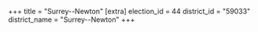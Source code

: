 +++
title = "Surrey--Newton"
[extra]
election_id = 44
district_id = "59033"
district_name = "Surrey--Newton"
+++
